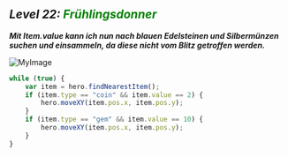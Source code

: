 ## ***Level 22:***  <span style="color: green">***Frühlingsdonner***

***Mit Item.value kann ich nun nach blauen Edelsteinen und Silbermünzen suchen und einsammeln, da diese nicht vom Blitz getroffen werden.***

![MyImage](<Welt 2 Level 22.png>)

```Javascript
while (true) {
    var item = hero.findNearestItem();
    if (item.type == "coin" && item.value == 2) {
        hero.moveXY(item.pos.x, item.pos.y);
    }
    if (item.type == "gem" && item.value == 10) {
        hero.moveXY(item.pos.x, item.pos.y);
    }
}
```